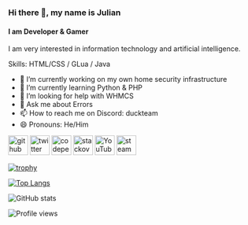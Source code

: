 ### Hi there 👋, my name is Julian
#### I am Developer & Gamer
I am very interested in information technology and artificial intelligence.

Skills: HTML/CSS / GLua / Java

- 🔭 I’m currently working on my own home security infrastructure
- 🌱 I’m currently learning Python & PHP
- 🤔 I’m looking for help with WHMCS 
- 💬 Ask me about Errors 
- 📫 How to reach me on Discord: duckteam
- 😄 Pronouns: He/Him 


[<img src='https://cdn.jsdelivr.net/npm/simple-icons@3.0.1/icons/github.svg' alt='github' height='40'>](https://github.com/RealDuckteam)  [<img src='https://cdn.jsdelivr.net/npm/simple-icons@3.0.1/icons/twitter.svg' alt='twitter' height='40'>](https://twitter.com/realDuckteam)  [<img src='https://cdn.jsdelivr.net/npm/simple-icons@3.0.1/icons/codepen.svg' alt='codepen' height='40'>](https://codepen.io/duckteam)  [<img src='https://cdn.jsdelivr.net/npm/simple-icons@3.0.1/icons/stackoverflow.svg' alt='stackoverflow' height='40'>](https://stackoverflow.com/users/17693423)  [<img src='https://cdn.jsdelivr.net/npm/simple-icons@3.0.1/icons/youtube.svg' alt='YouTube' height='40'>](https://www.youtube.com/channel/UCn5rbi5KN_34QCouF2AXIWQ)  [<img src='https://cdn.jsdelivr.net/npm/simple-icons@3.0.1/icons/steam.svg' alt='steam' height='40'>](https://steamcommunity.com/id/Duckteam/)

[![trophy](https://github-profile-trophy.vercel.app/?username=RealDuckteam)](https://github.com/ryo-ma/github-profile-trophy)

[![Top Langs](https://github-readme-stats.vercel.app/api/top-langs/?username=RealDuckteam)](https://github.com/anuraghazra/github-readme-stats)

![GitHub stats](https://github-readme-stats.vercel.app/api?username=RealDuckteam&show_icons=true)  

![Profile views](https://gpvc.arturio.dev/RealDuckteam)  

